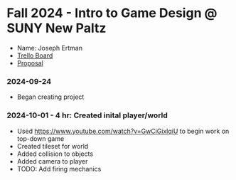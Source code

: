 # Fall 2024 - Intro to Game Design @ SUNY New Paltz
* Name: Joseph Ertman
* [Trello Board]([https://trello.com/b/4XXSTzDK/new-paltz-game-design-final-project-template](https://trello.com/b/md1SCMwB/classic-realm-cps293-01))
* [Proposal](ClassicRealm-JosephErtman.pdf)

### 2024-09-24
* Began creating project

### 2024-10-01 - 4 hr: Created inital player/world
* Used https://www.youtube.com/watch?v=GwCiGixlqiU to begin work on top-down game
* Created tileset for world
* Added collision to objects
* Added camera to player
* TODO: Add firing mechanics

